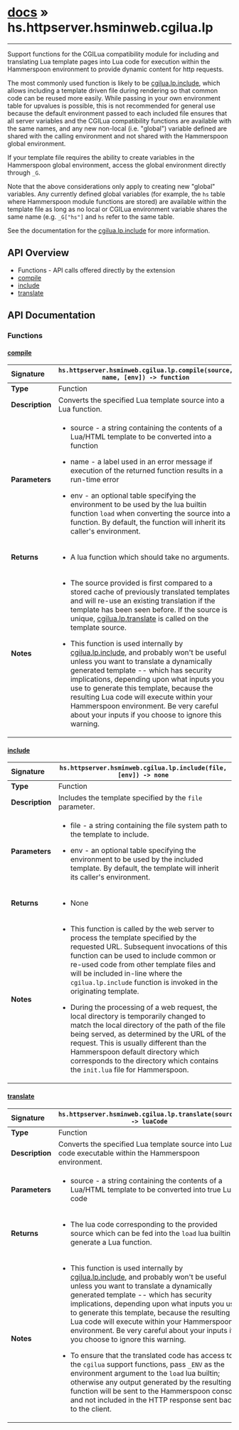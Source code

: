 # [docs](index.md) » hs.httpserver.hsminweb.cgilua.lp
---

Support functions for the CGILua compatibility module for including and translating Lua template pages into Lua code for execution within the Hammerspoon environment to provide dynamic content for http requests.

The most commonly used function is likely to be [cgilua.lp.include](#include), which allows including a template driven file during rendering so that common code can be reused more easily.  While passing in your own environment table for upvalues is possible, this is not recommended for general use because the default environment passed to each included file ensures that all server variables and the CGILua compatibility functions are available with the same names, and any new non-local (i.e. "global") variable defined are shared with the calling environment and not shared with the Hammerspoon global environment.

If your template file requires the ability to create variables in the Hammerspoon global environment, access the global environment directly through `_G`.

Note that the above considerations only apply to creating new "global" variables.  Any currently defined global variables (for example, the `hs` table where Hammerspoon module functions are stored) are available within the template file as long as no local or CGILua environment variable shares the same name (e.g. `_G["hs"]` and `hs` refer to the same table.

See the documentation for the [cgilua.lp.include](#include) for more information.

## API Overview
* Functions - API calls offered directly by the extension
 * [compile](#compile)
 * [include](#include)
 * [translate](#translate)

## API Documentation

### Functions

#### [compile](#compile)
| <span style="float: left;">**Signature**</span> | <span style="float: left;">`hs.httpserver.hsminweb.cgilua.lp.compile(source, name, [env]) -> function` </span>                                                          |
| -----------------------------------------------------|---------------------------------------------------------------------------------------------------------|
| **Type**                                             | Function                                                                                         |
| **Description**                                      | Converts the specified Lua template source into a Lua function.                                                                                         |
| **Parameters**                                       | <ul><li>source - a string containing the contents of a Lua/HTML template to be converted into a function</li></ul><ul><li>name   - a label used in an error message if execution of the returned function results in a run-time error</li></ul><ul><li>env    - an optional table specifying the environment to be used by the lua builtin function <code>load</code> when converting the source into a function.  By default, the function will inherit its caller's environment.</li></ul>   |
| **Returns**                                          | <ul><li>A lua function which should take no arguments.</li></ul>            |
| **Notes**                                            | <ul><li>The source provided is first compared to a stored cache of previously translated templates and will re-use an existing translation if the template has been seen before.  If the source is unique, <a href="#translate">cgilua.lp.translate</a> is called on the template source.</li></ul><ul><li>This function is used internally by <a href="#include">cgilua.lp.include</a>, and probably won't be useful unless you want to translate a dynamically generated template -- which has security implications, depending upon what inputs you use to generate this template, because the resulting Lua code will execute within your Hammerspoon environment.  Be very careful about your inputs if you choose to ignore this warning.</li></ul>                 |

#### [include](#include)
| <span style="float: left;">**Signature**</span> | <span style="float: left;">`hs.httpserver.hsminweb.cgilua.lp.include(file, [env]) -> none` </span>                                                          |
| -----------------------------------------------------|---------------------------------------------------------------------------------------------------------|
| **Type**                                             | Function                                                                                         |
| **Description**                                      | Includes the template specified by the `file` parameter.                                                                                         |
| **Parameters**                                       | <ul><li>file - a string containing the file system path to the template to include.</li></ul><ul><li>env  - an optional table specifying the environment to be used by the included template.  By default, the template will inherit its caller's environment.</li></ul>   |
| **Returns**                                          | <ul><li>None</li></ul>            |
| **Notes**                                            | <ul><li>This function is called by the web server to process the template specified by the requested URL.  Subsequent invocations of this function can be used to include common or re-used code from other template files and will be included in-line where the <code>cgilua.lp.include</code> function is invoked in the originating template.</li></ul><ul><li>During the processing of a web request, the local directory is temporarily changed to match the local directory of the path of the file being served, as determined by the URL of the request.  This is usually different than the Hammerspoon default directory which corresponds to the directory which contains the <code>init.lua</code> file for Hammerspoon.</li></ul>                 |

#### [translate](#translate)
| <span style="float: left;">**Signature**</span> | <span style="float: left;">`hs.httpserver.hsminweb.cgilua.lp.translate(source) -> luaCode` </span>                                                          |
| -----------------------------------------------------|---------------------------------------------------------------------------------------------------------|
| **Type**                                             | Function                                                                                         |
| **Description**                                      | Converts the specified Lua template source into Lua code executable within the Hammerspoon environment.                                                                                         |
| **Parameters**                                       | <ul><li>source - a string containing the contents of a Lua/HTML template to be converted into true Lua code</li></ul>   |
| **Returns**                                          | <ul><li>The lua code corresponding to the provided source which can be fed into the <code>load</code> lua builtin to generate a Lua function.</li></ul>            |
| **Notes**                                            | <ul><li>This function is used internally by <a href="#include">cgilua.lp.include</a>, and probably won't be useful unless you want to translate a dynamically generated template -- which has security implications, depending upon what inputs you use to generate this template, because the resulting Lua code will execute within your Hammerspoon environment.  Be very careful about your inputs if you choose to ignore this warning.</li></ul><ul><li>To ensure that the translated code has access to the <code>cgilua</code> support functions, pass <code>_ENV</code> as the environment argument to the <code>load</code> lua builtin; otherwise any output generated by the resulting function will be sent to the Hammerspoon console and not included in the HTTP response sent back to the client.</li></ul>                 |

